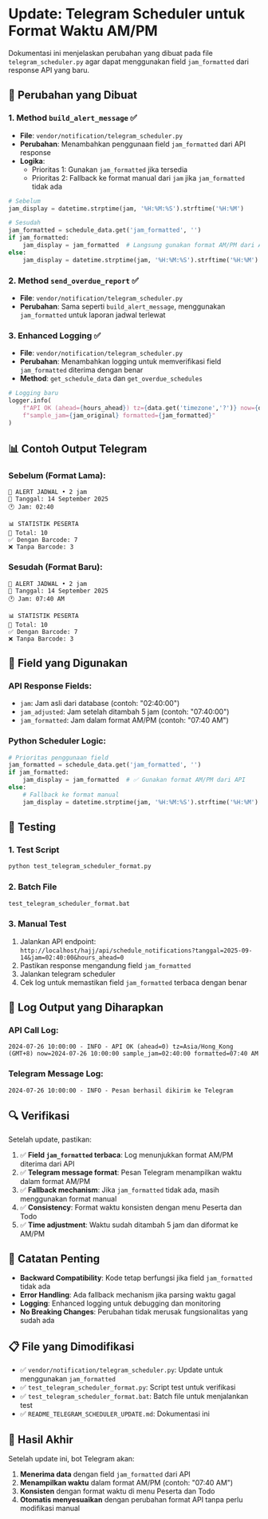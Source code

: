 # Update: Telegram Scheduler untuk Format Waktu AM/PM

Dokumentasi ini menjelaskan perubahan yang dibuat pada file `telegram_scheduler.py` agar dapat menggunakan field `jam_formatted` dari response API yang baru.

## 🚀 Perubahan yang Dibuat

### 1. **Method `build_alert_message`** ✅
- **File**: `vendor/notification/telegram_scheduler.py`
- **Perubahan**: Menambahkan penggunaan field `jam_formatted` dari API response
- **Logika**: 
  - Prioritas 1: Gunakan `jam_formatted` jika tersedia
  - Prioritas 2: Fallback ke format manual dari `jam` jika `jam_formatted` tidak ada

```python
# Sebelum
jam_display = datetime.strptime(jam, '%H:%M:%S').strftime('%H:%M')

# Sesudah
jam_formatted = schedule_data.get('jam_formatted', '')
if jam_formatted:
    jam_display = jam_formatted  # Langsung gunakan format AM/PM dari API
else:
    jam_display = datetime.strptime(jam, '%H:%M:%S').strftime('%H:%M')
```

### 2. **Method `send_overdue_report`** ✅
- **File**: `vendor/notification/telegram_scheduler.py`
- **Perubahan**: Sama seperti `build_alert_message`, menggunakan `jam_formatted` untuk laporan jadwal terlewat

### 3. **Enhanced Logging** ✅
- **File**: `vendor/notification/telegram_scheduler.py`
- **Perubahan**: Menambahkan logging untuk memverifikasi field `jam_formatted` diterima dengan benar
- **Method**: `get_schedule_data` dan `get_overdue_schedules`

```python
# Logging baru
logger.info(
    f"API OK (ahead={hours_ahead}) tz={data.get('timezone','?')} now={data.get('current_time','?')} "
    f"sample_jam={jam_original} formatted={jam_formatted}"
)
```

## 📊 Contoh Output Telegram

### **Sebelum (Format Lama):**
```
🔔 ALERT JADWAL • 2 jam
📅 Tanggal: 14 September 2025
🕐 Jam: 02:40

📊 STATISTIK PESERTA
👥 Total: 10
✅ Dengan Barcode: 7
❌ Tanpa Barcode: 3
```

### **Sesudah (Format Baru):**
```
🔔 ALERT JADWAL • 2 jam
📅 Tanggal: 14 September 2025
🕐 Jam: 07:40 AM

📊 STATISTIK PESERTA
👥 Total: 10
✅ Dengan Barcode: 7
❌ Tanpa Barcode: 3
```

## 🔧 Field yang Digunakan

### **API Response Fields:**
- `jam`: Jam asli dari database (contoh: "02:40:00")
- `jam_adjusted`: Jam setelah ditambah 5 jam (contoh: "07:40:00")
- `jam_formatted`: Jam dalam format AM/PM (contoh: "07:40 AM")

### **Python Scheduler Logic:**
```python
# Prioritas penggunaan field
jam_formatted = schedule_data.get('jam_formatted', '')
if jam_formatted:
    jam_display = jam_formatted  # ✅ Gunakan format AM/PM dari API
else:
    # Fallback ke format manual
    jam_display = datetime.strptime(jam, '%H:%M:%S').strftime('%H:%M')
```

## 🧪 Testing

### 1. **Test Script**
```bash
python test_telegram_scheduler_format.py
```

### 2. **Batch File**
```bash
test_telegram_scheduler_format.bat
```

### 3. **Manual Test**
1. Jalankan API endpoint: `http://localhost/hajj/api/schedule_notifications?tanggal=2025-09-14&jam=02:40:00&hours_ahead=0`
2. Pastikan response mengandung field `jam_formatted`
3. Jalankan telegram scheduler
4. Cek log untuk memastikan field `jam_formatted` terbaca dengan benar

## 📝 Log Output yang Diharapkan

### **API Call Log:**
```
2024-07-26 10:00:00 - INFO - API OK (ahead=0) tz=Asia/Hong_Kong (GMT+8) now=2024-07-26 10:00:00 sample_jam=02:40:00 formatted=07:40 AM
```

### **Telegram Message Log:**
```
2024-07-26 10:00:00 - INFO - Pesan berhasil dikirim ke Telegram
```

## 🔍 Verifikasi

Setelah update, pastikan:

1. ✅ **Field `jam_formatted` terbaca**: Log menunjukkan format AM/PM diterima dari API
2. ✅ **Telegram message format**: Pesan Telegram menampilkan waktu dalam format AM/PM
3. ✅ **Fallback mechanism**: Jika `jam_formatted` tidak ada, masih menggunakan format manual
4. ✅ **Consistency**: Format waktu konsisten dengan menu Peserta dan Todo
5. ✅ **Time adjustment**: Waktu sudah ditambah 5 jam dan diformat ke AM/PM

## 🚨 Catatan Penting

- **Backward Compatibility**: Kode tetap berfungsi jika field `jam_formatted` tidak ada
- **Error Handling**: Ada fallback mechanism jika parsing waktu gagal
- **Logging**: Enhanced logging untuk debugging dan monitoring
- **No Breaking Changes**: Perubahan tidak merusak fungsionalitas yang sudah ada

## 📋 File yang Dimodifikasi

- ✅ `vendor/notification/telegram_scheduler.py`: Update untuk menggunakan `jam_formatted`
- ✅ `test_telegram_scheduler_format.py`: Script test untuk verifikasi
- ✅ `test_telegram_scheduler_format.bat`: Batch file untuk menjalankan test
- ✅ `README_TELEGRAM_SCHEDULER_UPDATE.md`: Dokumentasi ini

## 🎯 Hasil Akhir

Setelah update ini, bot Telegram akan:
1. **Menerima data** dengan field `jam_formatted` dari API
2. **Menampilkan waktu** dalam format AM/PM (contoh: "07:40 AM")
3. **Konsisten** dengan format waktu di menu Peserta dan Todo
4. **Otomatis menyesuaikan** dengan perubahan format API tanpa perlu modifikasi manual
